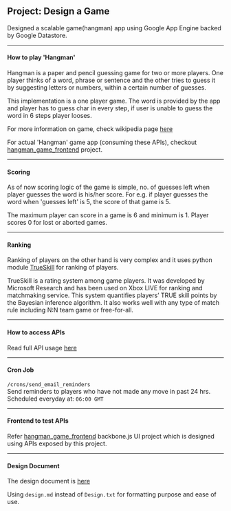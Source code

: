 ## Project: Design a Game

Designed a scalable game(hangman) app using Google App Engine backed by Google Datastore.

---


#### How to play 'Hangman'

Hangman is a paper and pencil guessing game for two or more players. One player thinks of a word, phrase or sentence and the other tries to guess it by suggesting letters or numbers, within a certain number of guesses.

This implementation is a one player game. The word is provided by the app and player has to guess char in every step, if user is unable to guess the word in 6 steps player looses.

For more information on game, check wikipedia page [here](https://en.wikipedia.org/wiki/Hangman_%28game%29)

For actual 'Hangman' game app (consuming these APIs), checkout [hangman_game_frontend](https://github.com/ankjai/hangman_game_frontend) project.

---


#### Scoring

As of now scoring logic of the game is simple, no. of guesses left when player guesses the word is his/her score. For e.g. if player guesses the word when 'guesses left' is 5, the score of that game is 5.

The maximum player can score in a game is 6 and minimum is 1. Player scores 0 for lost or aborted games.

---


#### Ranking

Ranking of players on the other hand is very complex and it uses python module [TrueSkill](http://trueskill.org/) for ranking of players.

TrueSkill is a rating system among game players. It was developed by Microsoft Research and has been used on Xbox LIVE for ranking and matchmaking service. This system quantifies players’ TRUE skill points by the Bayesian inference algorithm. It also works well with any type of match rule including N:N team game or free-for-all.


---


#### How to access APIs

Read full API usage [here](docs/api_usage.md)  

---

#### Cron Job

`/crons/send_email_reminders`  
Send reminders to players who have not made any move in past 24 hrs.  
Scheduled everyday at: `06:00 GMT`  

---

#### Frontend to test APIs  

Refer [hangman_game_frontend](https://github.com/ankjai/hangman_game_frontend) backbone.js UI project which is designed using APIs exposed by this project.  

---

#### Design Document

The design document is [here](docs/design.md)

Using `design.md` instead of `Design.txt` for formatting purpose and ease of use.
